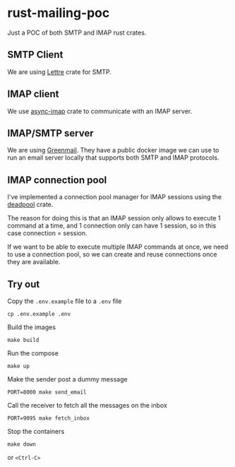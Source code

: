 # rust-mailing-poc

Just a POC of both SMTP and IMAP rust crates.

## SMTP Client

We are using [Lettre](https://github.com/lettre/lettre) crate for SMTP.

## IMAP client

We use [async-imap](https://github.com/async-email/async-imap) crate to communicate with an IMAP server.

## IMAP/SMTP server

We are using [Greenmail](https://greenmail-mail-test.github.io/greenmail/).
They have a public docker image we can use to run an email server locally that supports both SMTP and IMAP protocols.

## IMAP connection pool

I've implemented a connection pool manager for IMAP sessions using the [deadpool](https://github.com/bikeshedder/deadpool) crate.

The reason for doing this is that an IMAP session only allows to execute 1 command at a time, and 1 connection only can have 1 session, so in this case connection = session. 

If we want to be able to execute multiple IMAP commands at once, we need to use a connection pool, so we can create and reuse connections once they are available.

## Try out

Copy the `.env.example` file to a `.env` file 

```
cp .env.example .env
```

Build the images 

```
make build
```

Run the compose 

```
make up
```

Make the sender post a dummy message 

```
PORT=8000 make send_email
```

Call the receiver to fetch all the messages on the inbox

```
PORT=9095 make fetch_inbox
```

Stop the containers 

```
make down
```

or `<Ctrl-C>`
